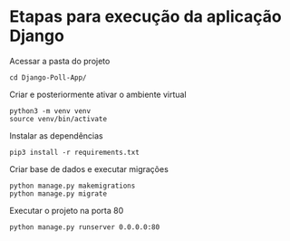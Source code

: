 
# Etapas para execução da aplicação Django

Acessar a pasta do projeto
```
cd Django-Poll-App/
```

Criar e posteriormente ativar o ambiente virtual
```
python3 -m venv venv
source venv/bin/activate
```

Instalar as dependências
```
pip3 install -r requirements.txt
```

Criar base de dados e executar migrações
```
python manage.py makemigrations
python manage.py migrate
```

Executar o projeto na porta 80
```
python manage.py runserver 0.0.0.0:80
```
